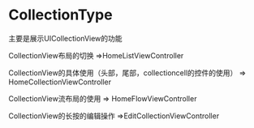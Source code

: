 # CollectionType

主要是展示UICollectionView的功能

CollectionView布局的切换
=>HomeListViewController

CollectionView的具体使用（头部，尾部，collectioncell的控件的使用）
=> HomeCollectionViewController

CollectionView流布局的使用
=> HomeFlowViewController

CollectionView的长按的编辑操作
=>EditCollectionViewController

